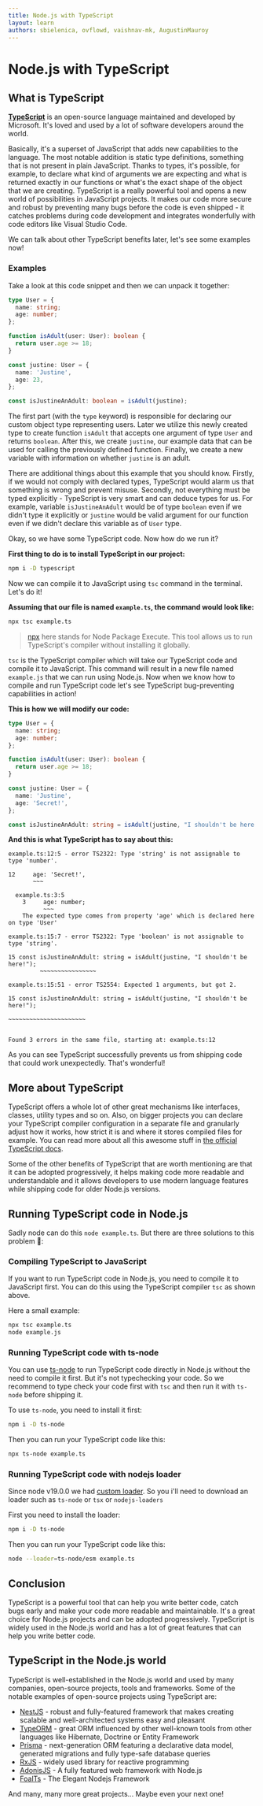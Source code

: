 ```yaml
---
title: Node.js with TypeScript
layout: learn
authors: sbielenica, ovflowd, vaishnav-mk, AugustinMauroy
---
```


# Node.js with TypeScript

## What is TypeScript

**[TypeScript](https://www.typescriptlang.org)** is an open-source language maintained and developed by Microsoft. It's loved and used by a lot of software developers around the world.

Basically, it's a superset of JavaScript that adds new capabilities to the language. The most notable addition is static type definitions, something that is not present in plain JavaScript. Thanks to types, it's possible, for example, to declare what kind of arguments we are expecting and what is returned exactly in our functions or what's the exact shape of the object that we are creating. TypeScript is a really powerful tool and opens a new world of possibilities in JavaScript projects. It makes our code more secure and robust by preventing many bugs before the code is even shipped - it catches problems during code development and integrates wonderfully with code editors like Visual Studio Code.

We can talk about other TypeScript benefits later, let's see some examples now!

### Examples

Take a look at this code snippet and then we can unpack it together:

```ts
type User = {
  name: string;
  age: number;
};

function isAdult(user: User): boolean {
  return user.age >= 18;
}

const justine: User = {
  name: 'Justine',
  age: 23,
};

const isJustineAnAdult: boolean = isAdult(justine);
```

The first part (with the `type` keyword) is responsible for declaring our custom object type representing users. Later we utilize this newly created type to create function `isAdult` that accepts one argument of type `User` and returns `boolean`. After this, we create `justine`, our example data that can be used for calling the previously defined function. Finally, we create a new variable with information on whether `justine` is an adult.

There are additional things about this example that you should know. Firstly, if we would not comply with declared types, TypeScript would alarm us that something is wrong and prevent misuse. Secondly, not everything must be typed explicitly - TypeScript is very smart and can deduce types for us. For example, variable `isJustineAnAdult` would be of type `boolean` even if we didn't type it explicitly or `justine` would be valid argument for our function even if we didn't declare this variable as of `User` type.

Okay, so we have some TypeScript code. Now how do we run it?

**First thing to do is to install TypeScript in our project:**

```bash
npm i -D typescript
```

Now we can compile it to JavaScript using `tsc` command in the terminal. Let's do it!

**Assuming that our file is named `example.ts`, the command would look like:**

```bash
npx tsc example.ts
```

> [npx](https://www.npmjs.com/package/npx) here stands for Node Package Execute. This tool allows us to run TypeScript's compiler without installing it globally.

`tsc` is the TypeScript compiler which will take our TypeScript code and compile it to JavaScript.
This command will result in a new file named `example.js` that we can run using Node.js.
Now when we know how to compile and run TypeScript code let's see TypeScript bug-preventing capabilities in action!

**This is how we will modify our code:**

```ts
type User = {
  name: string;
  age: number;
};

function isAdult(user: User): boolean {
  return user.age >= 18;
}

const justine: User = {
  name: 'Justine',
  age: 'Secret!',
};

const isJustineAnAdult: string = isAdult(justine, "I shouldn't be here!");
```

**And this is what TypeScript has to say about this:**

```console
example.ts:12:5 - error TS2322: Type 'string' is not assignable to type 'number'.

12     age: 'Secret!',
       ~~~

  example.ts:3:5
    3     age: number;
          ~~~
    The expected type comes from property 'age' which is declared here on type 'User'

example.ts:15:7 - error TS2322: Type 'boolean' is not assignable to type 'string'.

15 const isJustineAnAdult: string = isAdult(justine, "I shouldn't be here!");
         ~~~~~~~~~~~~~~~~

example.ts:15:51 - error TS2554: Expected 1 arguments, but got 2.

15 const isJustineAnAdult: string = isAdult(justine, "I shouldn't be here!");
                                                     ~~~~~~~~~~~~~~~~~~~~~~


Found 3 errors in the same file, starting at: example.ts:12
```

As you can see TypeScript successfully prevents us from shipping code that could work unexpectedly. That's wonderful!

## More about TypeScript

TypeScript offers a whole lot of other great mechanisms like interfaces, classes, utility types and so on. Also, on bigger projects you can declare your TypeScript compiler configuration in a separate file and granularly adjust how it works, how strict it is and where it stores compiled files for example. You can read more about all this awesome stuff in [the official TypeScript docs](https://www.typescriptlang.org/docs).

Some of the other benefits of TypeScript that are worth mentioning are that it can be adopted progressively, it helps making code more readable and understandable and it allows developers to use modern language features while shipping code for older Node.js versions.

## Running TypeScript code in Node.js

Sadly node can do this `node example.ts`. But there are three solutions to this problem 🥳:

### Compiling TypeScript to JavaScript

If you want to run TypeScript code in Node.js, you need to compile it to JavaScript first. You can do this using the TypeScript compiler `tsc` as shown above.

Here a small example:

```bash
npx tsc example.ts
node example.js
```

### Running TypeScript code with ts-node

You can use [ts-node](https://typestrong.org/ts-node/) to run TypeScript code directly in Node.js without the need to compile it first. But it's not typechecking your code. So we recommend to type check your code first with `tsc` and then run it with `ts-node` before shipping it.

To use `ts-node`, you need to install it first:

```bash
npm i -D ts-node
```

Then you can run your TypeScript code like this:

```bash
npx ts-node example.ts
```

### Running TypeScript code with nodejs loader

Since node v19.0.0 we had [custom loader](https://nodejs.org/docs/v20.11.1/api/cli.html#--importmodule). So you i'll need to download an loader such as `ts-node` or `tsx` or `nodejs-loaders`

First you need to install the loader:

```bash
npm i -D ts-node
```

Then you can run your TypeScript code like this:

```bash
node --loader=ts-node/esm example.ts
```

## Conclusion

TypeScript is a powerful tool that can help you write better code, catch bugs early and make your code more readable and maintainable. It's a great choice for Node.js projects and can be adopted progressively. TypeScript is widely used in the Node.js world and has a lot of great features that can help you write better code.

## TypeScript in the Node.js world

TypeScript is well-established in the Node.js world and used by many companies, open-source projects, tools and frameworks.
Some of the notable examples of open-source projects using TypeScript are:

- [NestJS](https://nestjs.com/) - robust and fully-featured framework that makes creating scalable and well-architected systems easy and pleasant
- [TypeORM](https://typeorm.io/#/) - great ORM influenced by other well-known tools from other languages like Hibernate, Doctrine or Entity Framework
- [Prisma](https://prisma.io/) - next-generation ORM featuring a declarative data model, generated migrations and fully type-safe database queries
- [RxJS](https://rxjs.dev/) - widely used library for reactive programming
- [AdonisJS](https://adonisjs.com) - A fully featured web framework with Node.js
- [FoalTs](https://foalts.org/) - The Elegant Nodejs Framework

And many, many more great projects... Maybe even your next one!
